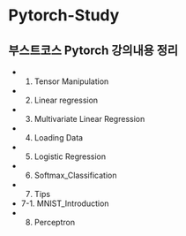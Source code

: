 # Pytorch-Study
## 부스트코스 Pytorch 강의내용 정리
- 1. Tensor Manipulation
- 2. Linear regression
- 3. Multivariate Linear Regression
- 4. Loading Data
- 5. Logistic Regression
- 6. Softmax_Classification
- 7. Tips
- 7-1. MNIST_Introduction
- 8. Perceptron
